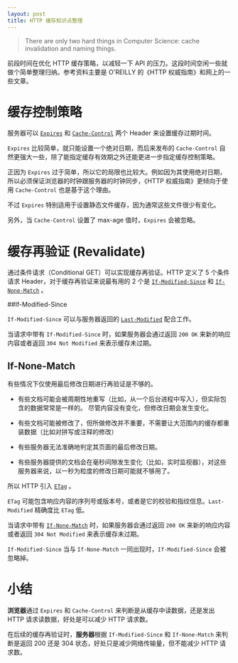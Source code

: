 ```yaml
---
layout: post
title: HTTP 缓存知识点整理
---
```


> There are only two hard things in Computer Science: cache invalidation and naming things.

前段时间在优化 HTTP 缓存策略，以减轻一下 API 的压力。这段时间空闲一些就做个简单整理归纳。参考资料主要是 O'REILLY 的《HTTP 权威指南》和网上的一些文章。

# 缓存控制策略

服务器可以 [`Expires`](https://developer.mozilla.org/en-US/docs/Web/HTTP/Headers/Expires) 和 [`Cache-Control`](https://developer.mozilla.org/en-US/docs/Web/HTTP/Headers/Cache-Control) 两个 Header 来设置缓存过期时间。

`Expires` 比较简单，就只能设置一个绝对日期，而后来发布的 `Cache-Control` 自然更强大一些，除了能指定缓存有效期之外还能更进一步指定缓存控制策略。

正因为 `Expires` 过于简单，所以它的局限也比较大。例如因为其使用绝对日期，所以必须保证浏览器的时钟跟服务器的时钟同步，《HTTP 权威指南》更倾向于使用 `Cache-Control` 也是基于这个理由。

不过 `Expires` 特别适用于设置静态文件缓存，因为通常这些文件很少有变化。

另外，当 `Cache-Control` 设置了 max-age 值时，`Expires` 会被忽略。

# 缓存再验证 (Revalidate)

通过条件请求（Conditional GET）可以实现缓存再验证。HTTP 定义了 5 个条件请求 Header，对于缓存再验证来说最有用的 2 个是 [`If-Modified-Since`](https://developer.mozilla.org/en-US/docs/Web/HTTP/Headers/If-Modified-Since) 和 [`If-None-Match`](https://developer.mozilla.org/en-US/docs/Web/HTTP/Headers/If-None-Match) 。

##If-Modified-Since

`If-Modified-Since` 可以与服务器返回的 [`Last-Modified`](https://developer.mozilla.org/en-US/docs/Web/HTTP/Headers/Last-Modified) 配合工作。

当请求中带有 `If-Modified-Since` 时，如果服务器会通过返回 `200 OK` 来新的响应内容或者返回 `304 Not Modified` 来表示缓存未过期。

## If-None-Match

有些情况下仅使用最后修改日期进行再验证是不够的。

* 有些文档可能会被周期性地重写（比如，从一个后台进程中写入），但实际包含的数据常常是一样的。 尽管内容没有变化，但修改日期会发生变化。

* 有些文档可能被修改了，但所做修改并不重要，不需要让大范围内的缓存都重装数据（比如对拼写或注释的修改）
* 有些服务器无法准确地判定其页面的最后修改日期。

* 有些服务器提供的文档会在毫秒间隙发生变化（比如，实时监视器），对这些服务器来说，以一秒为粒度的修改日期可能就不够用了。

所以 HTTP 引入 [`ETag`](https://developer.mozilla.org/zh-CN/docs/Web/HTTP/Headers/ETag) 。

 `ETag` 可能包含响应内容的序列号或版本号，或者是它的校验和指纹信息。`Last-Modified` 精确度比 `ETag` 低。

当请求中带有 [`If-None-Match`](https://developer.mozilla.org/zh-CN/docs/Web/HTTP/Headers/If-None-Match) 时，如果服务器会通过返回 `200 OK` 来新的响应内容或者返回 `304 Not Modified` 来表示缓存未过期。

`If-Modified-Since` 当与 `If-None-Match` 一同出现时，`If-Modified-Since` 会被忽略掉。

# 小结

**浏览器**通过 `Expires` 和 `Cache-Control` 来判断是从缓存中读数据，还是发出 HTTP 请求读数据，好处是可以减少 HTTP 请求数。

在后续的缓存再验证时，**服务器**根据 `If-Modified-Since` 和 `If-None-Match` 来判断是返回 200 还是 304 状态，好处只是减少网络传输量，但不能减少 HTTP 请求数。
